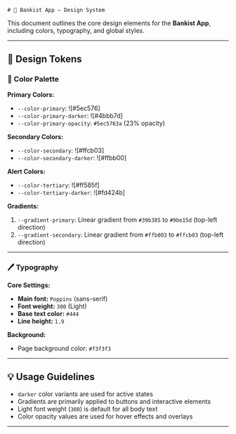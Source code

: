     # 🎨 Bankist App – Design System

This document outlines the core design elements for the **Bankist App**, including colors, typography, and global styles.

---

## 🌈 Design Tokens

### 🎯 Color Palette

**Primary Colors:**

- `--color-primary`: ![#5ec576]
- `--color-primary-darker`: ![#4bbb7d]
- `--color-primary-opacity`: `#5ec5763a` (23% opacity)

**Secondary Colors:**

- `--color-secondary`: ![#ffcb03]
- `--color-secondary-darker`: ![#ffbb00]

**Alert Colors:**

- `--color-tertiary`: ![#ff585f]
- `--color-tertiary-darker`: ![#fd424b]

**Gradients:**

1. `--gradient-primary`: Linear gradient from `#39b385` to `#9be15d` (top-left direction)
2. `--gradient-secondary`: Linear gradient from `#ffb003` to `#ffcb03` (top-left direction)

---

### 🖊 Typography

**Core Settings:**

- **Main font:** `Poppins` (sans-serif)
- **Font weight:** `300` (Light)
- **Base text color:** `#444`
- **Line height:** `1.9`

**Background:**

- Page background color: `#f3f3f3`

---

## 💡 Usage Guidelines

- `darker` color variants are used for active states
- Gradients are primarily applied to buttons and interactive elements
- Light font weight (`300`) is default for all body text
- Color opacity values are used for hover effects and overlays

---

